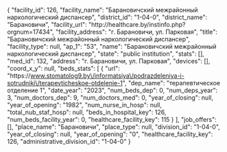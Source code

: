 {
    "facility_id": 126,
    "facility_name": "Барановичский межрайонный наркологический диспансер",
    "district_id": "1-04-0",
    "district_name": "Барановичи",
    "facility_url": "http:\/\/healthcare.by\/instinfo.php?orgnum=17434",
    "facility_address": "г. Барановичи, ул. Парковая",
    "title": "Барановичский межрайонный наркологический диспансер",
    "facility_type": null,
    "ap_1": "53",
    "name": "Барановичский межрайонный наркологический диспансер",
    "state": "public institution",
    "stats": [],
    "med_id": 132,
    "address": "г. Барановичи, ул. Парковая",
    "devices": [],
    "coord_x_y": null,
    "beds_stats": [
        {
            "url": "https:\/\/www.stomatolog9.by\/informatsiya\/podrazdeleniya-i-sotrudniki\/terapevticheskoe-otdelenie-1",
            "dep_name": "терапевтическое отделение 1",
            "date_year": "2023",
            "num_beds_dep": 0,
            "num_deps_year": 3,
            "num_doctors_dep": 9,
            "num_doctors_med": 0,
            "year_of_closing": null,
            "year_of_opening": "1982",
            "num_nurse_in_hosp": null,
            "total_nub_staf_hosp": null,
            "beds_in_hospital_key": 126,
            "num_beds_facility_year": 0,
            "healthcare_facility_key": 115
        }
    ],
    "job_offers": [],
    "place_name": "Барановичи",
    "place_type": null,
    "division_id": "1-04-0",
    "year_of_closing": null,
    "year_of_opening": "0",
    "healthcare_facility_key": 126,
    "administrative_division_id": "1-04-0"
}